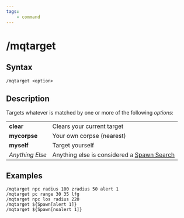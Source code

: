 ```yaml
---
tags:
    - command
---
```

# /mqtarget

## Syntax
<!--cmd-syntax-start-->
```eqcommand
/mqtarget <option>
```
<!--cmd-syntax-end-->

## Description
<!--cmd-desc-start-->
Targets whatever is matched by one or more of the following _options_:

|  |  |
| :--- | :--- |
| **clear** | Clears your current target |
| **mycorpse** | Your own corpse (nearest) |
| **myself** | Target yourself |
| _Anything Else_ | Anything else is considered a [Spawn Search](../../reference/general/spawn-search.md) |
<!--cmd-desc-end-->
## Examples

```text
/mqtarget npc radius 100 zradius 50 alert 1
/mqtarget pc range 30 35 lfg
/mqtarget npc los radius 220
/mqtarget ${Spawn[alert 1]}
/mqtarget ${Spawn[noalert 1]}
```
